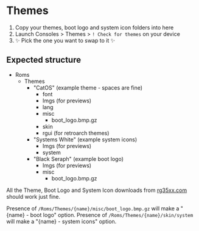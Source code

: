 # Themes

1. Copy your themes, boot logo and system icon folders into here
2. Launch Consoles > Themes > `! Check for themes` on your device
3. ✨ Pick the one you want to swap to it ✨

## Expected structure

- Roms
  - Themes
    - "CatOS" (example theme - spaces are fine)
      - font
      - Imgs (for previews)
      - lang
      - misc
        - boot_logo.bmp.gz
      - skin
      - rgui (for retroarch themes)
    - "Systems White" (example system icons)
      - Imgs (for previews)
      - system
    - "Black Seraph" (example boot logo)
      - Imgs (for previews)
      - misc
        - boot_logo.bmp.gz

All the Theme, Boot Logo and System Icon downloads from [rg35xx.com](https://www.rg35xx.com/en/garlicos-themes/) should work just fine.

Presence of `/Roms/Themes/{name}/misc/boot_logo.bmp.gz` will make a "{name} - boot logo" option.
Presence of `/Roms/Themes/{name}/skin/system` will make a "{name} - system icons" option.
